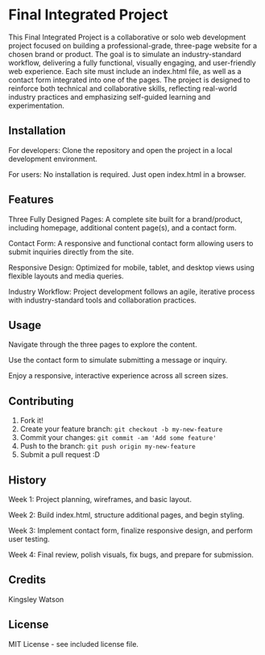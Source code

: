 # Final Integrated Project
This Final Integrated Project is a collaborative or solo web development project focused on building a professional-grade, three-page website for a chosen brand or product. The goal is to simulate an industry-standard workflow, delivering a fully functional, visually engaging, and user-friendly web experience. Each site must include an index.html file, as well as a contact form integrated into one of the pages. The project is designed to reinforce both technical and collaborative skills, reflecting real-world industry practices and emphasizing self-guided learning and experimentation.

## Installation
For developers: Clone the repository and open the project in a local development environment.

For users: No installation is required. Just open index.html in a browser.

## Features
Three Fully Designed Pages:
A complete site built for a brand/product, including homepage, additional content page(s), and a contact form.

Contact Form:
A responsive and functional contact form allowing users to submit inquiries directly from the site.

Responsive Design:
Optimized for mobile, tablet, and desktop views using flexible layouts and media queries.

Industry Workflow:
Project development follows an agile, iterative process with industry-standard tools and collaboration practices.

## Usage
Navigate through the three pages to explore the content.

Use the contact form to simulate submitting a message or inquiry.

Enjoy a responsive, interactive experience across all screen sizes.

## Contributing
1. Fork it!
2. Create your feature branch: `git checkout -b my-new-feature`
3. Commit your changes: `git commit -am 'Add some feature'`
4. Push to the branch: `git push origin my-new-feature`
5. Submit a pull request :D

## History
Week 1: Project planning, wireframes, and basic layout.

Week 2: Build index.html, structure additional pages, and begin styling.

Week 3: Implement contact form, finalize responsive design, and perform user testing.

Week 4: Final review, polish visuals, fix bugs, and prepare for submission.

## Credits
Kingsley Watson 

## License
MIT License - see included license file.